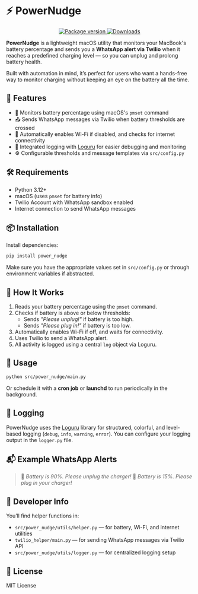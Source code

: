 # ⚡ PowerNudge

<p align="center">
<a href="https://pypi.org/project/power-nudge/" target="_blank">
    <img src="https://img.shields.io/pypi/v/power-nudge?color=%2334D058&label=pypi%20package" alt="Package version">
</a>

<a href="https://pypistats.org/packages/power-nudge" target="_blank">
    <img src="https://img.shields.io/pypi/dm/power-nudge" alt="Downloads">
</a>
</p>

**PowerNudge** is a lightweight macOS utility that monitors your MacBook's battery percentage and sends you a **WhatsApp
alert via Twilio** when it reaches a predefined charging level — so you can unplug and prolong battery health.

Built with automation in mind, it’s perfect for users who want a hands-free way to monitor charging without keeping an
eye on the battery all the time.

## 🚀 Features

* 🔋 Monitors battery percentage using macOS's `pmset` command
* 📤 Sends WhatsApp messages via Twilio when battery thresholds are crossed
* 📶 Automatically enables Wi-Fi if disabled, and checks for internet connectivity
* 🧪 Integrated logging with [Loguru](https://github.com/Delgan/loguru) for easier debugging and monitoring
* ⚙️ Configurable thresholds and message templates via `src/config.py`

## 🛠 Requirements

* Python 3.12+
* macOS (uses `pmset` for battery info)
* Twilio Account with WhatsApp sandbox enabled
* Internet connection to send WhatsApp messages

## 📦 Installation

Install dependencies:

```bash
pip install power_nudge
````

Make sure you have the appropriate values set in `src/config.py` or through environment variables if abstracted.

## 🧠 How It Works

1. Reads your battery percentage using the `pmset` command.
2. Checks if battery is above or below thresholds:
    * Sends *"Please unplug!"* if battery is too high.
    * Sends *"Please plug in!"* if battery is too low.
3. Automatically enables Wi-Fi if off, and waits for connectivity.
4. Uses Twilio to send a WhatsApp alert.
5. All activity is logged using a central `log` object via Loguru.

## 🧪 Usage

```bash
python src/power_nudge/main.py
```

Or schedule it with a **cron job** or **launchd** to run periodically in the background.

## 📝 Logging

PowerNudge uses the [Loguru](https://loguru.readthedocs.io/en/stable/) library for structured, colorful, and level-based
logging (`debug`, `info`, `warning`, `error`).
You can configure your logging output in the `logger.py` file.

## 📬 Example WhatsApp Alerts

> 🔋 *Battery is 90%. Please unplug the charger!*
> 🔌 *Battery is 15%. Please plug in your charger!*

## 🧰 Developer Info

You’ll find helper functions in:

* `src/power_nudge/utils/helper.py` — for battery, Wi-Fi, and internet utilities
* `twilio_helper/main.py` — for sending WhatsApp messages via Twilio API
* `src/power_nudge/utils/logger.py` — for centralized logging setup

## 📄 License

MIT License